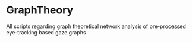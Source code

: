 # GraphTheory
All scripts regarding graph theoretical network analysis of pre-processed eye-tracking based gaze graphs
